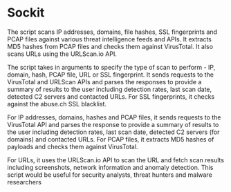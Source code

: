 # Sockit
The script scans IP addresses, domains, file hashes, SSL fingerprints and PCAP files against various threat intelligence feeds and APIs. It extracts MD5 hashes from PCAP files and checks them against VirusTotal. It also scans URLs using the URLScan.io API.

The script takes in arguments to specify the type of scan to perform - IP, domain, hash, PCAP file, URL or SSL fingerprint. It sends requests to the VirusTotal and URLScan APIs and parses the responses to provide a summary of results to the user including detection rates, last scan date, detected C2 servers and contacted URLs. For SSL fingerprints, it checks against the abuse.ch SSL blacklist.

For IP addresses, domains, hashes and PCAP files, it sends requests to the VirusTotal API and parses the response to provide a summary of results to the user including detection rates, last scan date, detected C2 servers (for domains) and contacted URLs. For PCAP files, it extracts MD5 hashes of payloads and checks them against VirusTotal.

For URLs, it uses the URLScan.io API to scan the URL and fetch scan results including screenshots, network information and anomaly detection.
This script would be useful for security analysts, threat hunters and malware researchers

